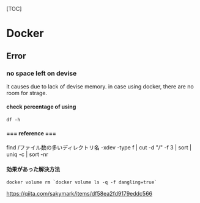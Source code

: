 [TOC]

# Docker





## Error

### no space left on devise

it causes due to lack of devise memory. in case using docker, there are no room for strage.

#### check percentage of using

```
df -h
```



#### === reference ===

find /ファイル数の多いディレクトリ名 -xdev -type f | cut -d "/" -f 3 | sort | uniq -c | sort -nr



#### 効果があった解決方法

```
docker volume rm `docker volume ls -q -f dangling=true`
```

https://qiita.com/sakymark/items/df58ea2fd9179eddc566

